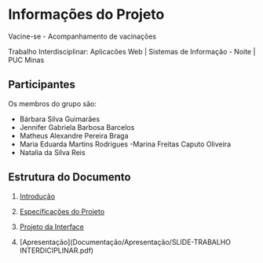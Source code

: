 # Informações do Projeto

Vacine-se - Acompanhamento de vacinações

Trabalho Interdisciplinar: Aplicacões Web | Sistemas de Informação - Noite | PUC Minas 

## Participantes

Os membros do grupo são:
- Bárbara Silva Guimarães
- Jennifer Gabriela Barbosa Barcelos
- Matheus Alexandre Pereira Braga
- Maria Eduarda Martins Rodrigues
-Marina Freitas Caputo Oliveira
- Natalia da Silva Reis

## Estrutura do Documento
   
   1. [Introdução](1-Introdução.md)
   
   2. [Especificações do Projeto](2-Especificações.md)
   
   3. [Projeto da Interface](3-Interface.md)
      
   4. [Apresentação](Documentação/Apresentação/SLIDE-TRABALHO INTERDICIPLINAR.pdf)





